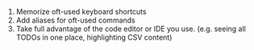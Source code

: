 1. Memorize oft-used keyboard shortcuts
2. Add aliases for oft-used commands
3. Take full advantage of the code editor or IDE you use. (e.g. seeing all TODOs in one place, highlighting CSV content)
